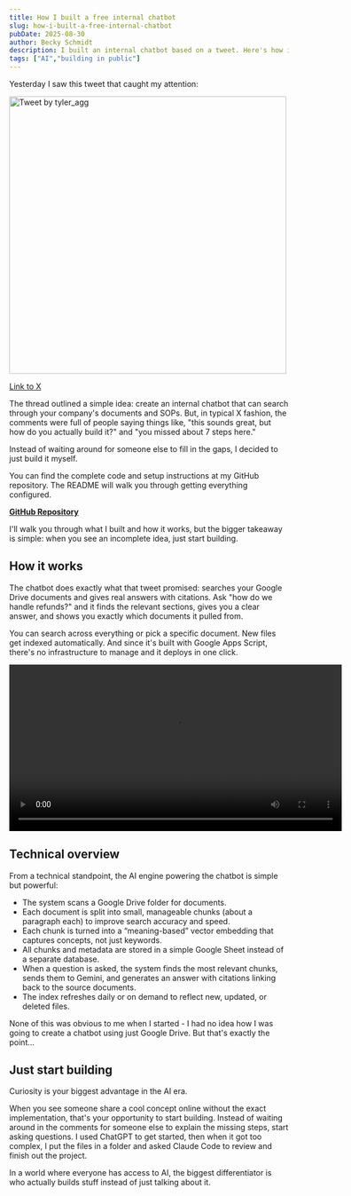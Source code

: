 ```yaml
---
title: How I built a free internal chatbot
slug: how-i-built-a-free-internal-chatbot
pubDate: 2025-08-30
author: Becky Schmidt
description: I built an internal chatbot based on a tweet. Here's how it works and why you should just start building when you see cool ideas that aren't fully explained.
tags: ["AI","building in public"]
---
```

Yesterday I saw this tweet that caught my attention:

<img src="/ChatbotTweet.png" alt="Tweet by tyler_agg" width="500" style="height:auto;" />

[Link to X](https://x.com/tyler_agg/status/1961491485591048218?s=12) 

The thread outlined a simple idea: create an internal chatbot that can search through your company's documents and SOPs. But, in typical X fashion, the comments were full of people saying things like, "this sounds great, but how do you actually build it?" and "you missed about 7 steps here."

Instead of waiting around for someone else to fill in the gaps, I decided to just build it myself.

You can find the complete code and setup instructions at my GitHub repository. The README will walk you through getting everything configured.

[**GitHub Repository**](https://github.com/bschm0622/google-drive-chatbot)

I'll walk you through what I built and how it works, but the bigger takeaway is simple: when you see an incomplete idea, just start building.

## How it works

The chatbot does exactly what that tweet promised: searches your Google Drive documents and gives real answers with citations. Ask "how do we handle refunds?" and it finds the relevant sections, gives you a clear answer, and shows you exactly which documents it pulled from.

You can search across everything or pick a specific document. New files get indexed automatically. And since it's built with Google Apps Script, there's no infrastructure to manage and it deploys in one click.

<video autoplay loop playsinline controls width="600">
  <source src="/ChatbotDemo.mp4" type="video/mp4">
  Your browser does not support the video tag.
</video>

## Technical overview

From a technical standpoint, the AI engine powering the chatbot is simple but powerful:

* The system scans a Google Drive folder for documents.  
* Each document is split into small, manageable chunks (about a paragraph each) to improve search accuracy and speed.  
* Each chunk is turned into a “meaning-based” vector embedding that captures concepts, not just keywords.  
* All chunks and metadata are stored in a simple Google Sheet instead of a separate database.  
* When a question is asked, the system finds the most relevant chunks, sends them to Gemini, and generates an answer with citations linking back to the source documents.  
* The index refreshes daily or on demand to reflect new, updated, or deleted files.

None of this was obvious to me when I started \- I had no idea how I was going to create a chatbot using just Google Drive. But that's exactly the point...

## Just start building

Curiosity is your biggest advantage in the AI era.

When you see someone share a cool concept online without the exact implementation, that's your opportunity to start building. Instead of waiting around in the comments for someone else to explain the missing steps, start asking questions. I used ChatGPT to get started, then when it got too complex, I put the files in a folder and asked Claude Code to review and finish out the project.

In a world where everyone has access to AI, the biggest differentiator is who actually builds stuff instead of just talking about it.